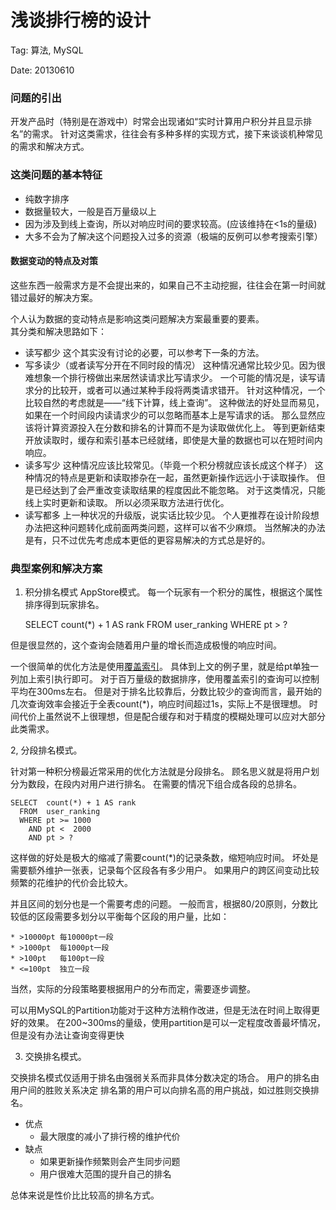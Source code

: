浅谈排行榜的设计
================

Tag: 算法, MySQL

Date: 20130610

### 问题的引出

开发产品时（特别是在游戏中）时常会出现诸如“实时计算用户积分并且显示排名”的需求。
针对这类需求，往往会有多种多样的实现方式，接下来谈谈机种常见的需求和解决方式。

### 这类问题的基本特征

* 纯数字排序
* 数据量较大，一般是百万量级以上
* 因为涉及到线上查询，所以对响应时间的要求较高。(应该维持在<1s的量级)
* 大多不会为了解决这个问题投入过多的资源（极端的反例可以参考搜索引擎）

#### 数据变动的特点及对策

这些东西一般需求方是不会提出来的，如果自己不主动挖掘，往往会在第一时间就错过最好的解决方案。

个人认为数据的变动特点是影响这类问题解决方案最重要的要素。<br>
其分类和解决思路如下：

* 读写都少
	这个其实没有讨论的必要，可以参考下一条的方法。
* 写多读少（或者读写分开在不同时段的情况）
	这种情况通常比较少见。因为很难想象一个排行榜做出来居然读请求比写请求少。
	一个可能的情况是，读写请求分的比较开，或者可以通过某种手段将两类请求错开。
	针对这种情况，一个比较自然的考虑就是——“线下计算，线上查询”。
	这种做法的好处显而易见，如果在一个时间段内读请求少的可以忽略而基本上是写请求的话。
	那么显然应该将计算资源投入在分数和排名的计算而不是为读取做优化上。
	等到更新结束开放读取时，缓存和索引基本已经就绪，即使是大量的数据也可以在短时间内响应。
* 读多写少
	这种情况应该比较常见。（毕竟一个积分榜就应该长成这个样子）
	这种情况的特点是更新和读取掺杂在一起，虽然更新操作远远小于读取操作。
	但是已经达到了会严重改变读取结果的程度因此不能忽略。
	对于这类情况，只能线上实时更新和读取。
	所以必须采取方法进行优化。
* 读写都多
	上一种状况的升级版，说实话比较少见。
	个人更推荐在设计阶段想办法把这种问题转化成前面两类问题，这样可以省不少麻烦。
	当然解决的办法是有，只不过优先考虑成本更低的更容易解决的方式总是好的。


### 典型案例和解决方案

1. 积分排名模式
	AppStore模式。
	每一个玩家有一个积分的属性，根据这个属性排序得到玩家排名。

	SELECT	count(*) + 1 AS rank
	  FROM	user_ranking
	  WHERE	pt > ?

但是很显然的，这个查询会随着用户量的增长而造成极慢的响应时间。

一个很简单的优化方法是使用[覆盖索引](#http://dev.mysql.com/doc/innodb/1.1/en/glossary.html)。
具体到上文的例子里，就是给pt单独一列加上索引执行即可。
对于百万量级的数据排序，使用覆盖索引的查询可以控制平均在300ms左右。
但是对于排名比较靠后，分数比较少的查询而言，最开始的几次查询效率会接近于全表count(*)，响应时间超过1s，实际上不是很理想。
时间代价上虽然说不上很理想，但是配合缓存和对于精度的模糊处理可以应对大部分此类需求。

2, 分段排名模式。

针对第一种积分榜最近常采用的优化方法就是分段排名。
顾名思义就是将用户划分为数段，在段内对用户进行排名。
在需要的情况下组合成各段的总排名。

	SELECT	count(*) + 1 AS rank
	  FROM	user_ranking
	  WHERE pt >= 1000
		AND	pt <  2000
		AND pt > ?

这样做的好处是极大的缩减了需要count(*)的记录条数，缩短响应时间。
坏处是需要额外维护一张表，记录每个区段各有多少用户。
如果用户的跨区间变动比较频繁的花维护的代价会比较大。

并且区间的划分也是一个需要考虑的问题。
一般而言，根据80/20原则，分数比较低的区段需要多划分以平衡每个区段的用户量，比如：

	* >10000pt 每10000pt一段
	* >1000pt  每1000pt一段
	* >100pt   每100pt一段
	* <=100pt  独立一段

当然，实际的分段策略要根据用户的分布而定，需要逐步调整。

可以用MySQL的Partition功能对于这种方法稍作改进，但是无法在时间上取得更好的效果。
在200~300ms的量级，使用partition是可以一定程度改善最坏情况，但是没有办法让查询变得更快

3. 交换排名模式。

交换排名模式仅适用于排名由强弱关系而非具体分数决定的场合。
用户的排名由用户间的胜败关系决定
排名第的用户可以向排名高的用户挑战，如过胜则交换排名。

* 优点
	* 最大限度的减小了排行榜的维护代价
* 缺点
	* 如果更新操作频繁则会产生同步问题
	* 用户很难大范围的提升自己的排名

总体来说是性价比比较高的排名方式。

